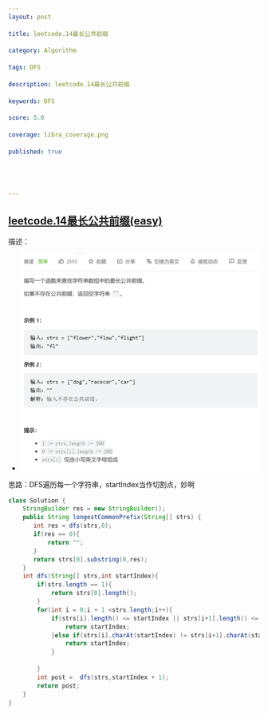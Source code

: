```yaml
---
layout: post

title: leetcode.14最长公共前缀

category: Algorithm

tags: DFS

description: leetcode.14最长公共前缀

keywords: DFS

score: 5.0

coverage: libra_coverage.png

published: true




---
```


##  [leetcode.14最长公共前缀(easy)](https://leetcode.cn/problems/longest-common-prefix/)

描述：

- ![image-20221117153434362](/assets/imgs/image-20221117153434362.png)

思路：DFS遍历每一个字符串，startIndex当作切割点，妙啊

```java
class Solution {
    StringBuilder res = new StringBuilder();
    public String longestCommonPrefix(String[] strs) {
       int res = dfs(strs,0);
       if(res == 0){
           return "";
       }
       return strs[0].substring(0,res);
    }
    int dfs(String[] strs,int startIndex){
        if(strs.length == 1){
            return strs[0].length();
        }
        for(int i = 0;i + 1 <strs.length;i++){
            if(strs[i].length() <= startIndex || strs[i+1].length() <= startIndex){
                return startIndex;
            }else if(strs[i].charAt(startIndex) != strs[i+1].charAt(startIndex)){
                return startIndex;
            }
            
        }
        int post =  dfs(strs,startIndex + 1);
        return post;
    }
}
```

